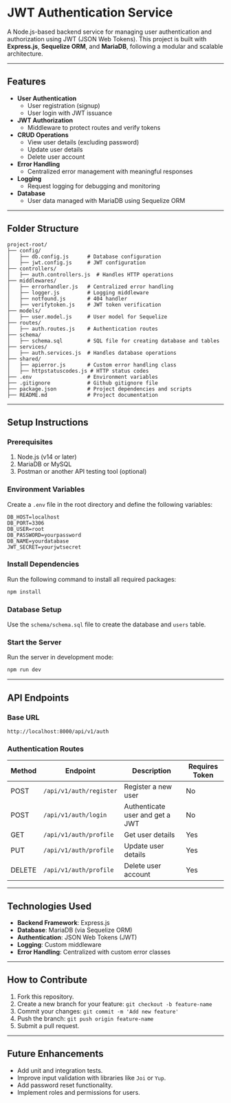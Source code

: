 # JWT Authentication Service

A Node.js-based backend service for managing user authentication and authorization using JWT (JSON Web Tokens). This project is built with **Express.js**, **Sequelize ORM**, and **MariaDB**, following a modular and scalable architecture.

---

## **Features**
- **User Authentication**
  - User registration (signup)
  - User login with JWT issuance
- **JWT Authorization**
  - Middleware to protect routes and verify tokens
- **CRUD Operations**
  - View user details (excluding password)
  - Update user details
  - Delete user account
- **Error Handling**
  - Centralized error management with meaningful responses
- **Logging**
  - Request logging for debugging and monitoring
- **Database**
  - User data managed with MariaDB using Sequelize ORM

---

## **Folder Structure**

```
project-root/
├── config/
│   ├── db.config.js      # Database configuration
│   ├── jwt.config.js     # JWT configuration
├── controllers/
│   ├── auth.controllers.js  # Handles HTTP operations
├── middlewares/
│   ├── errorhandler.js   # Centralized error handling
│   ├── logger.js         # Logging middleware
│   ├── notfound.js       # 404 handler
│   ├── verifytoken.js    # JWT token verification
├── models/
│   ├── user.model.js     # User model for Sequelize
├── routes/
│   ├── auth.routes.js    # Authentication routes
├── schema/
│   ├── schema.sql        # SQL file for creating database and tables
├── services/
│   ├── auth.services.js  # Handles database operations
├── shared/
│   ├── apierror.js       # Custom error handling class
│   ├── httpstatuscodes.js # HTTP status codes
├── .env                  # Environment variables
├── .gitignore            # Github gitignore file
├── package.json          # Project dependencies and scripts
├── README.md             # Project documentation
```

---

## **Setup Instructions**

### **Prerequisites**
1. Node.js (v14 or later)
2. MariaDB or MySQL
3. Postman or another API testing tool (optional)

### **Environment Variables**
Create a `.env` file in the root directory and define the following variables:
```env
DB_HOST=localhost
DB_PORT=3306
DB_USER=root
DB_PASSWORD=yourpassword
DB_NAME=yourdatabase
JWT_SECRET=yourjwtsecret
```

### **Install Dependencies**
Run the following command to install all required packages:
```bash
npm install
```

### **Database Setup**
Use the `schema/schema.sql` file to create the database and `users` table.

### **Start the Server**
Run the server in development mode:
```bash
npm run dev
```

---

## **API Endpoints**

### **Base URL**
```
http://localhost:8000/api/v1/auth
```

### **Authentication Routes**

| Method | Endpoint        | Description                     | Requires Token |
|--------|-----------------|---------------------------------|----------------|
| POST   | `/api/v1/auth/register`  | Register a new user             | No    |
| POST   | `/api/v1/auth/login`   | Authenticate user and get a JWT   | No    |
| GET    | `/api/v1/auth/profile`    | Get user details               | Yes   |
| PUT    | `/api/v1/auth/profile`    | Update user details            | Yes   |
| DELETE | `/api/v1/auth/profile`    | Delete user account            | Yes   |

---

## **Technologies Used**
- **Backend Framework**: Express.js
- **Database**: MariaDB (via Sequelize ORM)
- **Authentication**: JSON Web Tokens (JWT)
- **Logging**: Custom middleware
- **Error Handling**: Centralized with custom error classes

---

## **How to Contribute**
1. Fork this repository.
2. Create a new branch for your feature: `git checkout -b feature-name`
3. Commit your changes: `git commit -m 'Add new feature'`
4. Push the branch: `git push origin feature-name`
5. Submit a pull request.

---

## **Future Enhancements**
- Add unit and integration tests.
- Improve input validation with libraries like `Joi` or `Yup`.
- Add password reset functionality.
- Implement roles and permissions for users.
